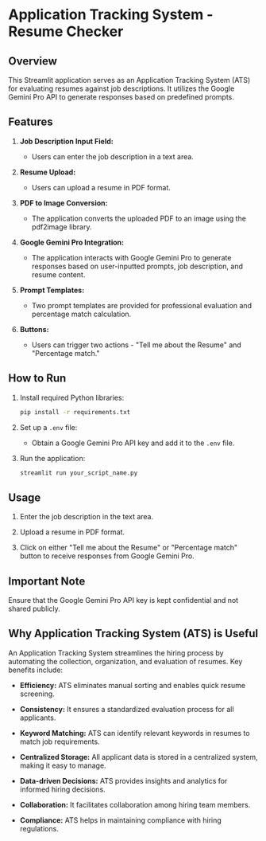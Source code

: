 # Application Tracking System - Resume Checker

## Overview

This Streamlit application serves as an Application Tracking System (ATS) for evaluating resumes against job descriptions. It utilizes the Google Gemini Pro API to generate responses based on predefined prompts.

## Features

1. **Job Description Input Field:**
   - Users can enter the job description in a text area.

2. **Resume Upload:**
   - Users can upload a resume in PDF format.

3. **PDF to Image Conversion:**
   - The application converts the uploaded PDF to an image using the pdf2image library.

4. **Google Gemini Pro Integration:**
   - The application interacts with Google Gemini Pro to generate responses based on user-inputted prompts, job description, and resume content.

5. **Prompt Templates:**
   - Two prompt templates are provided for professional evaluation and percentage match calculation.

6. **Buttons:**
   - Users can trigger two actions - "Tell me about the Resume" and "Percentage match."

## How to Run

1. Install required Python libraries:
   ```bash
   pip install -r requirements.txt
   ```

2. Set up a `.env` file:
   - Obtain a Google Gemini Pro API key and add it to the `.env` file.

3. Run the application:
   ```bash
   streamlit run your_script_name.py
   ```

## Usage

1. Enter the job description in the text area.

2. Upload a resume in PDF format.

3. Click on either "Tell me about the Resume" or "Percentage match" button to receive responses from Google Gemini Pro.

## Important Note

Ensure that the Google Gemini Pro API key is kept confidential and not shared publicly.

## Why Application Tracking System (ATS) is Useful

An Application Tracking System streamlines the hiring process by automating the collection, organization, and evaluation of resumes. Key benefits include:

- **Efficiency:** ATS eliminates manual sorting and enables quick resume screening.

- **Consistency:** It ensures a standardized evaluation process for all applicants.

- **Keyword Matching:** ATS can identify relevant keywords in resumes to match job requirements.

- **Centralized Storage:** All applicant data is stored in a centralized system, making it easy to manage.

- **Data-driven Decisions:** ATS provides insights and analytics for informed hiring decisions.

- **Collaboration:** It facilitates collaboration among hiring team members.

- **Compliance:** ATS helps in maintaining compliance with hiring regulations.
